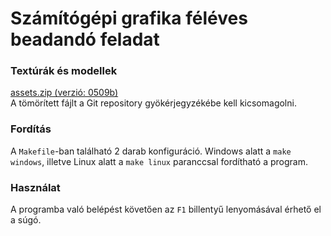 # Számítógépi grafika féléves beadandó feladat

### Textúrák és modellek

[assets.zip (verzió: 0509b)](https://danielstreba.github.io/grafika/assets.zip)  
A tömörített fájlt a Git repository gyökérjegyzékébe kell kicsomagolni.

### Fordítás

A `Makefile`-ban található 2 darab konfiguráció. Windows alatt a `make windows`, illetve Linux alatt a `make linux` paranccsal fordítható a program.

### Használat

A programba való belépést követően az `F1` billentyű lenyomásával érhető el a súgó.
